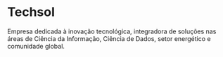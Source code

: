 # Techsol
Empresa dedicada à inovação tecnológica, integradora de soluções nas áreas de Ciência da Informação, Ciência de Dados, setor energético e comunidade global.
